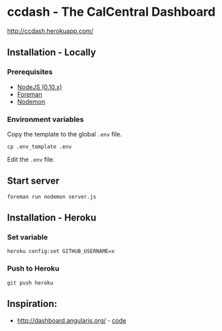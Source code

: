 # ccdash - The CalCentral Dashboard

http://ccdash.herokuapp.com/

## Installation - Locally

### Prerequisites

* [NodeJS (0.10.x)](http://nodejs.org/)
* [Foreman](https://github.com/ddollar/foreman)
* [Nodemon](https://github.com/remy/nodemon#installation)

### Environment variables

Copy the template to the global `.env` file.

```
cp .env_template .env
```

Edit the `.env` file.

## Start server

```
foreman run nodemon server.js
```

## Installation - Heroku

### Set variable

```
heroku config:set GITHUB_USERNAME=x
```

### Push to Heroku

```
git push heroku
```

## Inspiration:

* http://dashboard.angularjs.org/ - [code](https://github.com/angular/dashboard.angularjs.org)
